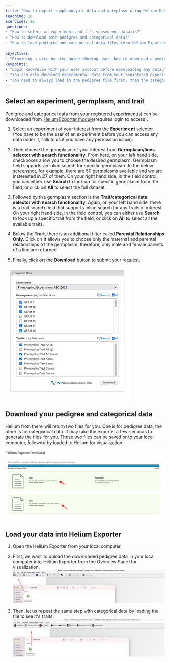```yaml
---
title: "How to export rawphenotypic data and germplasm using Helium Data Exporter"
teaching: 10
exercises: 10
questions:
- "How to select an experiment and it's subsequent datails?"
- "How to download both pedigree and categorical data?"
- "How to load pedigree and catagorical data files into Helium Exporter?"

objectives:
- "Providing a step by step guide showing users how to download a pedigree file and a categorical file from an experiment of interest from KnowPulse. "
keypoints:
- "Login KnowPulse with your user account before downloading any data."
- "You can only download experimental data from your registered experiment."
- "You need to always load in the pedigree file first, then the categorical file to overlay the information." 
---
```

## Select an experiment, germplasm, and trait

Pedigree and categorical data from your registered experiment(s) can be downloaded from [Helium Exporter module](https://knowpulse.usask.ca/helium-exporter)(requires login to access).


1. Select an experiment of your interest from the **Experiment** selector. (You have to be the user of an experiment before you can access any data under it, talk to us if you have any permission issue).
 
2. Then choose the germplasm of your interest from **Germplasm/lines selector with search functionality**.  From here, on your left hand side, checkboxes allow you to choose the desired germplasm. Germplasm field supports an inline search for specific germplasm. In the below screenshot, for example, there are 50 germplasms available and we are insterested in 27 of them. On your right hand side, in the field control, you can either use **Search** to look up for specific germplasm from the field, or click on **All** to select the full dataset. 


3. Followed by the germplasm section is the **Trait/categorical data selector with search functionality**. Again, on your left hand side, there is a trait search field that supports inline search for any traits of interest. On your right hand side, in the field control, you can either use **Search** to look up a specific trait from the field, or click on **All** to select all the available traits.

4. Below the **Trait**, there is an additional filter called **Parental Relationships Only**. Click on it allows you to choose only the maternal and parental relationships of the germplasm, therefore, only male and female parents of a line are returned. 

5. Finally, click on the **Download** button to submit your request. 

![Screenshot of main code listing](../fig/helium-exporter-11.png)

## Download your pedigree and categorical data

Helium from there will return two files for you. One is for pedigree data, the other is for categorical data. It may take the exporter a few seconds to generate the files for you. Those two files can be saved onto your local computer, followed by loaded to Helium for visualization.

![Screenshot of main code listing](../fig/helium-exporter-3.png)


## Load your data into Helium Exporter

1. Open the Helium Exporter from your local computer. 

2. First, we want to upload the downloaded pedigree data in your local computer into Helium Exporter from the Overview Panel for visualization.
![Screenshot of main code listing](../fig/helium-exporter-5.png)

3. Then, let us repeat the same step with categorical data by loading the file to see it's traits.
![Screenshot of main code listing](../fig/helium-exporter-6.png)


